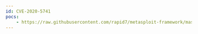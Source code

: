 ```yaml
---
id: CVE-2020-5741
pocs:
    - https://raw.githubusercontent.com/rapid7/metasploit-framework/master/modules/exploits/windows/http/plex_unpickle_dict_rce.rb
---
```

